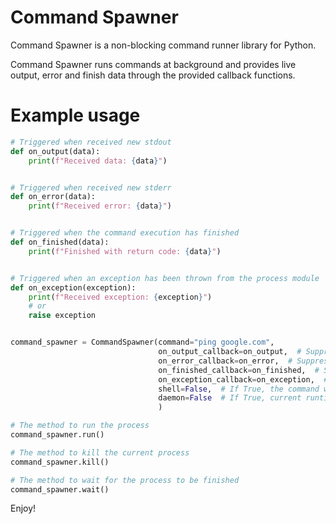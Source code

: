 # Command Spawner  
Command Spawner is a non-blocking command runner library for Python.  
  
Command Spawner runs commands at background and provides live output, error and finish data through the provided callback functions.

# Example usage
```python
# Triggered when received new stdout
def on_output(data):
    print(f"Received data: {data}")


# Triggered when received new stderr
def on_error(data):
    print(f"Received error: {data}")


# Triggered when the command execution has finished
def on_finished(data):
    print(f"Finished with return code: {data}")


# Triggered when an exception has been thrown from the process module
def on_exception(exception):
    print(f"Received exception: {exception}")
    # or
    raise exception


command_spawner = CommandSpawner(command="ping google.com",
                                 on_output_callback=on_output,  # Suppress output when it is not provided
                                 on_error_callback=on_error,  # Suppress error when it is not provided
                                 on_finished_callback=on_finished,  # Suppress return code when it is not provided
                                 on_exception_callback=on_exception,  # Raise exception on runtime when it is not provided
                                 shell=False,  # If True, the command will be executed through the shell (not recommended)
                                 daemon=False  # If True, current runtime will not wait for commands to be executed 
                                 )

# The method to run the process
command_spawner.run()

# The method to kill the current process
command_spawner.kill()

# The method to wait for the process to be finished
command_spawner.wait()
```

Enjoy!